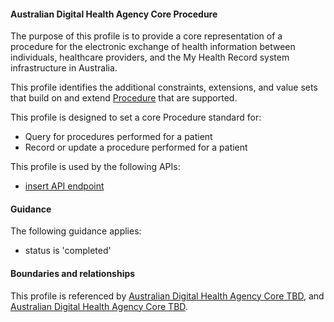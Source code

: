 #### Australian Digital Health Agency Core Procedure
The purpose of this profile is to provide a core representation of a procedure for the electronic exchange of health information between individuals, healthcare providers, and the My Health Record system infrastructure in Australia.

This profile identifies the additional constraints, extensions, and value sets that build on and extend [Procedure](http://hl7.org/fhir/R4/procedure.html) that are supported. 

This profile is designed to set a core Procedure standard for:
* Query for procedures performed for a patient
* Record or update a procedure performed for a patient

This profile is used by the following APIs:
* [insert API endpoint](StructureDefinition-TBD-1.html)


#### Guidance
The following guidance applies:
* status is 'completed'

#### Boundaries and relationships
This profile is referenced by 
[Australian Digital Health Agency Core TBD](StructureDefinition-dh-tbd-core-1.html), and 
[Australian Digital Health Agency Core TBD](StructureDefinition-dh-tbd-core-1.html).